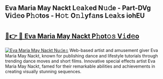 ## Eva Maria May Nackt L𝚎a𝚔ed N𝚞𝚍e - Part-DVg Vi𝚍𝚎o P𝚑𝚘tos - H𝚘𝚝 O𝚗𝚕yf𝚊ns L𝚎a𝚔s iohEU

# <h2><a href="http://kfd9qa.oniu.top/?m=Eva+Maria+May+Nackt">🔗👉 🔴 Eva Maria May Nackt P𝚑ot𝚘𝚜 V𝚒d𝚎o</a></h2>

[![Eva Maria May Nackt Nu𝚍e𝚜](https://i.imgur.com/0qMVB7G.gif)](http://kfd9qa.oniu.top/?m=Eva+Maria+May+Nackt)
Web-based artist and amusement giver Eva Maria May Nackt, known for publishing dance and lifestyle tutorials through trending dance moves and short films. Innovative special effects artist Eva Maria May Nackt, famed for their remarkable abilities and achievements in creating visually stunning sequences.  
